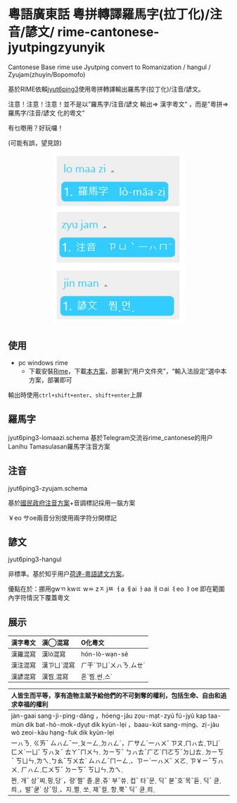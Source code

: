 # 粵語廣東話 粵拼轉譯羅馬字(拉丁化)/注音/諺文/ rime-cantonese-jyutpingzyunyik
Cantonese Base rime use Jyutping convert to Romanization / hangul / Zyujam(zhuyin/Bopomofo)

基於RIME依賴[jyut6ping3](https://github.com/rime/rime-cantonese)使用粵拼轉譯輸出羅馬字(拉丁化)/注音/諺文。

注意！注意！注意！並不是以”羅馬字/注音/諺文 輸出=> 漢字粵文“ ，而是”粵拼=>羅馬字/注音/諺文 化的粵文“

有乜嘢用？好玩囉！

(可能有誤，望見諒)

<p align="center">
<img src="https://github.com/yuOpghH/rime-cantonese-jyutpingzyunyik/blob/main/test1.jpg"  style="width:300px;"/>
</p>

 ## 使用

 - pc windows rime
   - 下載安裝[Rime](https://rime.im/)，下載[本方案](https://github.com/yuOpghH/rime-cantonese-jyutpingzyunyik/releases/tag/1.0)，部署到“用户文件夾”，“輸入法設定”選中本方案，部署即可

輸出時使用`ctrl+shift+enter`、`shift+enter`上屏

## 羅馬字

jyut6ping3-lomaazi.schema 基於Telegram交流谷rime_cantonese的用户Lanihu Tamasulasan羅馬字注音方案

## 注音

jyut6ping3-zyujam.schema

基於[國民政府注音方案](https://zh.wikipedia.org/zh-hk/%E7%B2%B5%E8%AA%9E%E6%B3%A8%E9%9F%B3%E7%AC%A6%E8%99%9F)+音調標記採用一腦方案

￥eo  サoe兩音分別使用兩字符分開標記

## 諺文

jyut6ping3-hangul

非標準。基於知乎用户[荷達-粵語諺文方案](https://www.zhihu.com/question/27563380/answer/123653538)。

優點在於：挪用gwㄲ kwㄸ  wㅆ zㅈ jㅉ ㅓa ㅔai ㅏaa ㅐㅁai ㅕeo ㅑoe  即在範圍內字符情況下覆蓋粵文

## 展示


| 漢字粵文 | 漢◯混寫 | O化粵文 | 
| :------- | :------ | :------- | 
| 漢羅混寫 | 漢lò混寫 | hón-lò-wạn-sẻ
| 漢注混寫 | 漢ㄗㄩˋ混寫 | ㄏ干ˋㄗㄩˋㄨㇵㄋˎㄙㄝˊ
| 漢諺混寫 | 漢찜ˎ混寫 | 혼ˋ찜ˎ썬ˎ스ˊ

| 人皆生而平等，享有造物主賦予給他們的不可剝奪的權利，包括生命、自由和追求幸福的權利 
| :------- | 
| jàn-gaai sang-jì-pìng-dảng ，hỏeng-jãu zọu-mạt-zyủ fú-jyũ kap taa-mùn dik bat-hỏ-mok-dyụt dik kyùn-lẹi ，baau-kút sang-mịng、zị-jàu wò zeoi-kàu hạng-fuk dik kyùn-lẹi 
| 一ㇵㄋˏ ㄍㄞˉ ㄙㇵㄥˉ一ˏㄆㄧㄥˏㄉㇵㄥˊ，ㄏサㄥˊ一ㇵㄨ˘ ㄗㄡˎㄇㇵㄊˎㄗㄩˊ ㄈㄨˋ一ㄩ˘ ㄎㇵㄆˉ ㄊㄚˉㄇㄨㄣˏ ㄉㄧㄎˉ ㄅㇵㄊˉㄏㄛˊㄇㄛㄎˉㄉㄩㄊˎ ㄉㄧㄎˉ ㄎㄩㄣˏㄌㄟˎㄅㄠˉㄎㄨㄊˋ ㄙㇵㄥˉㄇㄧㄥˎ、ㄗㄧˊ一ㇵㄨ˘ ㄨㄛˏ ㄗ￥ㄧˉㄎㇵㄨˏ ㄏㇵㄥˎㄈㄨㄎˉ ㄉㄧㄎˉ ㄎㄩㄣˏㄌㄟˎ 
| 쩐ˏ 개ˉ 상ˉ찌ˏ핑ˏ당ˊ，량ˊ쩔˘ 졸ˎ몯ˎ쥬ˊ 부ˉ쓔ˎ 컵ˉ 타ˉ문ˏ 딕ˉ 볻ˉ호ˊ목ˉ듇ˎ 딕ˉ 큔ˏ릐ˎ，발ˉ쿧ˋ 상ˉ밍ˎ、지ˎ쩔ˏ 쏘ˏ 졔ˉ컬ˏ 항ˎ뿍ˉ 딕ˉ 큔ˏ릐ˎ 
